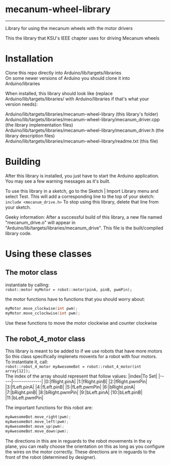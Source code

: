 # mecanum-wheel-library
--------------------------------------------------------
Library for using the mecanum wheels with the motor drivers

This the library that KSU's IEEE chapter uses for driving Mecanum wheels

# Installation
Clone this repo directly into Arduino/lib/targets/libraries  
On some newer versions of Arduino you should clone it into Arduino/libraries

When installed, this library should look like (replace Arduino/lib/targets/libraries/ with Arduino/libraries if that's what your version needs):

Arduino/lib/targets/libraries/mecanum-wheel-library              		 (this library's folder)  
Arduino/lib/targets/libraries/mecanum-wheel-library/mecanum_driver.cpp   (the library implementation files)  
Arduino/lib/targets/libraries/mecanum-wheel-library/mecanum_driver.h 	 (the library description files)  
Arduino/lib/targets/libraries/mecanum-wheel-library/readme.txt   		 (this file)  

# Building
After this library is installed, you just have to start the Arduino application.
You may see a few warning messages as it's built.

To use this library in a sketch, go to the Sketch | Import Library menu and
select Test.  This will add a corresponding line to the top of your sketch:
`include <mecanum_drive.h>`
To stop using this library, delete that line from your sketch.

Geeky information:
After a successful build of this library, a new file named "mecanum_drive.o" will appear
in "Arduino/lib/targets/libraries/mecanum_drive". This file is the built/compiled library
code.

# Using these classes  
## The motor class  
instantiate by calling:  
`robot::motor myMotor = robot::motor(pinA, pinB, pwmPin);`  

the motor functions have to functions that you should worry about:
```c++  
myMotor.move_clockwise(int pwm);
myMotor.move_cclockwise(int pwm);
```  
Use these functions to move the motor clockwise and counter clockwise

## The robot_4_motor class  
This library is meant to be added to if we use robots that have more motors   
So this class specifically implenets movents for a robot with four motors.  
To instantiate it, call:  
`robot::robot_4_motor myAwesomeBot = robot::robot_4_motor(int array[12]);`  
The index of the array should represent that follow values:
|index|To Set|
|-----|--------------|
|0:|fRight.pinA|
|1:|fRight.pinB|
|2:|fRight.pwmPin|
|3:|fLeft.pinA|
|4:|fLeft.pinB|
|5:|fLeft.pwmPin|
|6:|bRight.pinA|
|7:|bRight.pinB|
|8:|bRight.pwmPin|
|9:|bLeft.pinA|
|10:|bLeft.pinB|
|11:|bLeft.pwmPin|  

The important functions for this robot are:  
```c++
myAwesomeBot.move_right(pwm);
myAwesomeBot.move_left(pwm);
myAwesomeBot.move_up(pwm);
myAwesomeBot.move_down(pwm);
```  
The directions in this are in reguards to the robot movements in the xy plane, you can really choose the orientation on this as long as you configure the wires on the motor correctly. These directions are in reguards to the front of the robot (determined by designer).
